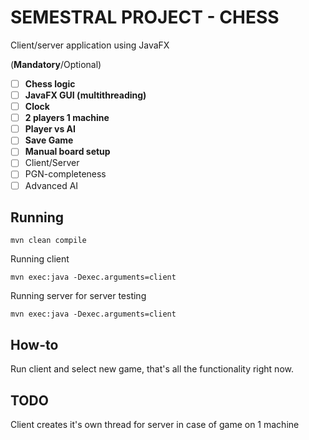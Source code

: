# SEMESTRAL PROJECT - CHESS
Client/server application using JavaFX

(**Mandatory**/Optional)
* [ ] **Chess logic**
* [ ] **JavaFX GUI (multithreading)**
* [ ] **Clock**
* [ ] **2 players 1 machine**
* [ ] **Player vs AI**
* [ ] **Save Game**
* [ ] **Manual board setup**
* [ ] Client/Server
* [ ] PGN-completeness
* [ ] Advanced AI

## Running

`
	mvn clean compile
`

Running client

`
	mvn exec:java -Dexec.arguments=client
`

Running server for server testing

`
	mvn exec:java -Dexec.arguments=client
`

## How-to
Run client and select new game, that's all the functionality right now.

## TODO
Client creates it's own thread for server in case of game on 1 machine
